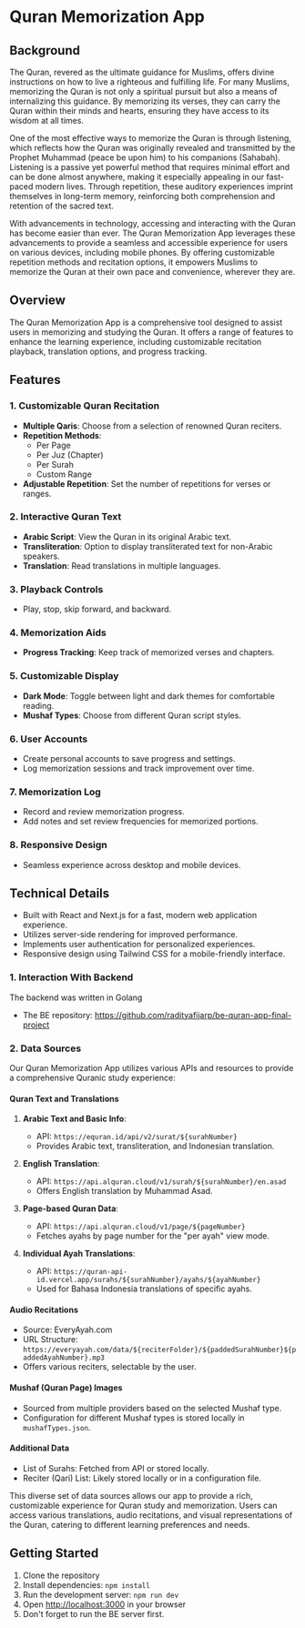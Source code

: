 # Quran Memorization App

## Background
The Quran, revered as the ultimate guidance for Muslims, offers divine instructions on how to live a righteous and fulfilling life. For many Muslims, memorizing the Quran is not only a spiritual pursuit but also a means of internalizing this guidance. By memorizing its verses, they can carry the Quran within their minds and hearts, ensuring they have access to its wisdom at all times.

One of the most effective ways to memorize the Quran is through listening, which reflects how the Quran was originally revealed and transmitted by the Prophet Muhammad (peace be upon him) to his companions (Sahabah). Listening is a passive yet powerful method that requires minimal effort and can be done almost anywhere, making it especially appealing in our fast-paced modern lives. Through repetition, these auditory experiences imprint themselves in long-term memory, reinforcing both comprehension and retention of the sacred text.

With advancements in technology, accessing and interacting with the Quran has become easier than ever. The Quran Memorization App leverages these advancements to provide a seamless and accessible experience for users on various devices, including mobile phones. By offering customizable repetition methods and recitation options, it empowers Muslims to memorize the Quran at their own pace and convenience, wherever they are.

## Overview

The Quran Memorization App is a comprehensive tool designed to assist users in memorizing and studying the Quran. It offers a range of features to enhance the learning experience, including customizable recitation playback, translation options, and progress tracking.

## Features

### 1. Customizable Quran Recitation

- **Multiple Qaris**: Choose from a selection of renowned Quran reciters.
- **Repetition Methods**: 
  - Per Page
  - Per Juz (Chapter)
  - Per Surah
  - Custom Range
- **Adjustable Repetition**: Set the number of repetitions for verses or ranges.

### 2. Interactive Quran Text

- **Arabic Script**: View the Quran in its original Arabic text.
- **Transliteration**: Option to display transliterated text for non-Arabic speakers.
- **Translation**: Read translations in multiple languages.

### 3. Playback Controls

- Play, stop, skip forward, and backward.

### 4. Memorization Aids

- **Progress Tracking**: Keep track of memorized verses and chapters.

### 5. Customizable Display

- **Dark Mode**: Toggle between light and dark themes for comfortable reading.
- **Mushaf Types**: Choose from different Quran script styles.

### 6. User Accounts

- Create personal accounts to save progress and settings.
- Log memorization sessions and track improvement over time.

### 7. Memorization Log

- Record and review memorization progress.
- Add notes and set review frequencies for memorized portions.

### 8. Responsive Design

- Seamless experience across desktop and mobile devices.

## Technical Details

- Built with React and Next.js for a fast, modern web application experience.
- Utilizes server-side rendering for improved performance.
- Implements user authentication for personalized experiences.
- Responsive design using Tailwind CSS for a mobile-friendly interface.

### 1. Interaction With Backend
The backend was written in Golang
- The BE repository: https://github.com/radityafijarp/be-quran-app-final-project

### 2. Data Sources

Our Quran Memorization App utilizes various APIs and resources to provide a comprehensive Quranic study experience:

#### Quran Text and Translations

1. **Arabic Text and Basic Info**: 
   - API: `https://equran.id/api/v2/surat/${surahNumber}`
   - Provides Arabic text, transliteration, and Indonesian translation.

2. **English Translation**: 
   - API: `https://api.alquran.cloud/v1/surah/${surahNumber}/en.asad`
   - Offers English translation by Muhammad Asad.

3. **Page-based Quran Data**: 
   - API: `https://api.alquran.cloud/v1/page/${pageNumber}`
   - Fetches ayahs by page number for the "per ayah" view mode.

4. **Individual Ayah Translations**: 
   - API: `https://quran-api-id.vercel.app/surahs/${surahNumber}/ayahs/${ayahNumber}`
   - Used for Bahasa Indonesia translations of specific ayahs.

#### Audio Recitations

- Source: EveryAyah.com
- URL Structure: `https://everyayah.com/data/${reciterFolder}/${paddedSurahNumber}${paddedAyahNumber}.mp3`
- Offers various reciters, selectable by the user.

#### Mushaf (Quran Page) Images

- Sourced from multiple providers based on the selected Mushaf type.
- Configuration for different Mushaf types is stored locally in `mushafTypes.json`.

#### Additional Data

- List of Surahs: Fetched from API or stored locally.
- Reciter (Qari) List: Likely stored locally or in a configuration file.

This diverse set of data sources allows our app to provide a rich, customizable experience for Quran study and memorization. Users can access various translations, audio recitations, and visual representations of the Quran, catering to different learning preferences and needs.

## Getting Started

1. Clone the repository
2. Install dependencies: `npm install`
3. Run the development server: `npm run dev`
4. Open [http://localhost:3000](http://localhost:3000) in your browser
5. Don't forget to run the BE server first.

